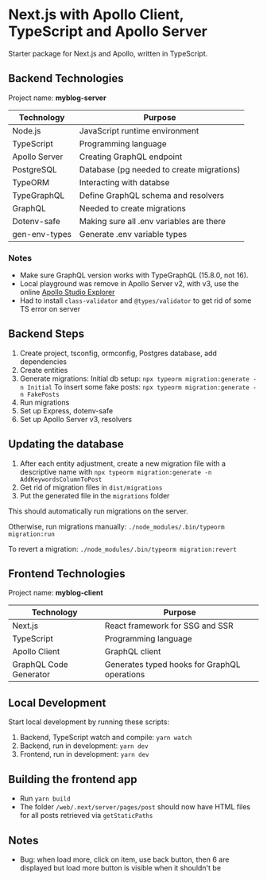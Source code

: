 # Next.js with Apollo Client, TypeScript and Apollo Server

Starter package for Next.js and Apollo, written in TypeScript.

## Backend Technologies

Project name: **myblog-server**

| Technology    | Purpose                                   |
| ------------- | ----------------------------------------- |
| Node.js       | JavaScript runtime environment            |
| TypeScript    | Programming language                      |
| Apollo Server | Creating GraphQL endpoint                 |
| PostgreSQL    | Database (pg needed to create migrations) |
| TypeORM       | Interacting with databse                  |
| TypeGraphQL   | Define GraphQL schema and resolvers       |
| GraphQL       | Needed to create migrations               |
| Dotenv-safe   | Making sure all .env variables are there  |
| gen-env-types | Generate .env variable types              |

### Notes

-   Make sure GraphQL version works with TypeGraphQL (15.8.0, not 16).
-   Local playground was remove in Apollo Server v2, with v3, use the online [Apollo Studio Explorer](https://studio.apollographql.com/sandbox/explorer)
-   Had to install `class-validator` and `@types/validator` to get rid of some TS error on server

## Backend Steps

1. Create project, tsconfig, ormconfig, Postgres database, add dependencies
2. Create entities
3. Generate migrations:
   Initial db setup: `npx typeorm migration:generate -n Initial`
   To insert some fake posts: `npx typeorm migration:generate -n FakePosts`
4. Run migrations
5. Set up Express, dotenv-safe
6. Set up Apollo Server v3, resolvers

## Updating the database

1.  After each entity adjustment, create a new migration file with a descriptive name with `npx typeorm migration:generate -n AddKeywordsColumnToPost`
2.  Get rid of migration files in `dist/migrations`
3.  Put the generated file in the `migrations` folder

This should automatically run migrations on the server.

Otherwise, run migrations manually: `./node_modules/.bin/typeorm migration:run`

To revert a migration: `./node_modules/.bin/typeorm migration:revert`

## Frontend Technologies

Project name: **myblog-client**

| Technology             | Purpose                                      |
| ---------------------- | -------------------------------------------- |
| Next.js                | React framework for SSG and SSR              |
| TypeScript             | Programming language                         |
| Apollo Client          | GraphQL client                               |
| GraphQL Code Generator | Generates typed hooks for GraphQL operations |

## Local Development

Start local development by running these scripts:

1. Backend, TypeScript watch and compile: `yarn watch`
2. Backend, run in development: `yarn dev`
3. Frontend, run in development: `yarn dev`

## Building the frontend app

-   Run `yarn build`
-   The folder `/web/.next/server/pages/post` should now have HTML files for all posts retrieved via `getStaticPaths`

## Notes

-   Bug: when load more, click on item, use back button, then 6 are displayed but load more button is visible when it shouldn't be
